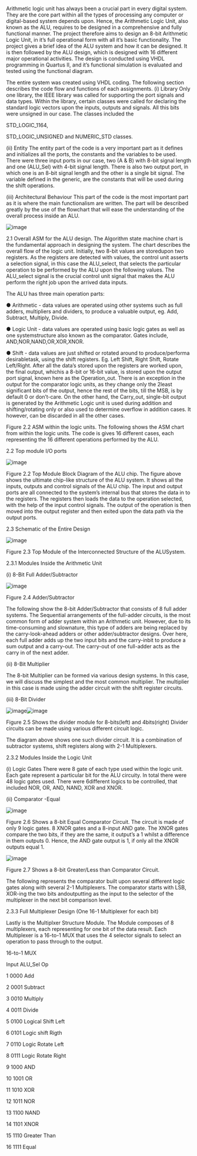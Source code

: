 Arithmetic logic unit has always been a crucial part in every digital system. They are the core part
within all the types of processing any computer or digital-based system depends upon. Hence, the
Arithmetic Logic Unit, also known as the ALU, requires to be designed in a comprehensive and fully
functional manner. The project therefore aims to design an 8-bit Arithmetic Logic Unit, in it’s full
operational form with all it’s basic functionality. The project gives a brief idea of the ALU system and how it
can be designed. It is then followed by the ALU design, which is designed with 16 different major
operational activities. The design is conducted using VHDL programming in Quartus II, and it’s functional
simulation is evaluated and tested using the functional diagram.


The entire system was created using VHDL coding. The following section describes the code flow and functions of each assignments.
(i) Library
Only one library, the IEEE library was called for supporting the port signals and data types.
Within the library, certain classes were called for declaring the standard logic vectors upon the
inputs, outputs and signals. All this bits were unsigned in our case. The classes included the


STD_LOGIC_1164,


STD_LOGIC_UNSIGNED and NUMERIC_STD classes. 


(ii) Entity
The entity part of the code is a very important part as it defines and initializes all the ports, the constants and the variables to be used. There were three input ports in our case, two (A & B)
with 8-bit signal length and one (ALU_Sel) with 4-bit signal length. There is also two output port, in which one is an 8-bit signal length and the other is a single bit signal. The variable
defined in the generic, are the constants that will be used during the shift operations.


(iii) Architectural Behaviour
This part of the code is the most important part as it is where the main functionalism are written. The part will be described greatly by the use of the flowchart that will ease the
understanding of the overall process inside an ALU.


![image](https://github.com/NawshinRaf/Digital-Logic-Circuits/assets/43382522/d6bb14ac-ab1d-4d7d-922b-d9e9f2c734c0)


2.1 Overall ASM for the ALU design.
The Algorithm state machine chart is the fundamental approach in designing the system. The chart describes the overall flow of the logic unit. Initially, two 8-bit values are storedupon two registers. As the
registers are detected with values, the control unit asserts a selection signal, in this case the ALU_select,
that selects the particular operation to be performed by the ALU upon the following values. The ALU_select signal is the crucial control unit signal that makes the ALU perform the right job upon the
arrived data inputs.

The ALU has three main operation parts:


● Arithmetic - data values are operated using other systems such as full adders, multipliers and
dividers, to produce a valuable output, eg. Add, Subtract, Multiply, Divide.


● Logic Unit - data values are operated using basic logic gates as well as one systemstructure also
known as the comparator. Gates include, AND,NOR,NAND,OR,XOR,XNOR.


● Shift - data values are just shifted or rotated around to produce/performa desirabletask, using the
shift registers. Eg. Left Shift, Right Shift, Rotate Left/Right.
After all the data’s stored upon the registers are worked upon, the final output, whichis a 8-bit or 16-bit value, is
stored upon the output port signal, known here as the Operation_out. There is an exception in the output for
the comparator logic units, as they change only the 2least significant bits of the output, hence the rest of the
bits, till the MSB, is by default 0 or don’t-care. On the other hand, the Carry_out, single-bit output is
generated by the Arithmetic Logic unit is used during addition and shifting/rotating only or also
used to determine overflow in addition cases. It however, can be discarded in all the other cases.

Figure 2.2 ASM within the logic units.
The following shows the ASM chart from within the logic units. The code is gives 16 different cases,
each representing the 16 different operations performed by the ALU.

2.2 Top module I/O ports


![image](https://github.com/NawshinRaf/Digital-Logic-Circuits/assets/43382522/e4ccb135-08d4-4a57-9c8a-b635d0d022dc)



Figure 2.2 Top Module Block Diagram of the ALU chip.
The figure above shows the ultimate chip-like structure of the ALU system. It shows all the inputs, outputs
and control signals of the ALU chip. The input and output ports are all connected to the system’s
internal bus that stores the data in to the registers. The registers then loads the data to the operation
selected, with the help of the input control signals. The
output of the operation is then moved into the output register and then exited upon the data path via the
output ports.

2.3 Schematic of the Entire Design


![image](https://github.com/NawshinRaf/Digital-Logic-Circuits/assets/43382522/1eac6897-025b-4389-8540-2e97e7642353)



Figure 2.3 Top Module of the Interconnected Structure of the ALUSystem.


2.3.1 Modules Inside the Arithmetic Unit


(i) 8-Bit Full Adder/Subtractor


![image](https://github.com/NawshinRaf/Digital-Logic-Circuits/assets/43382522/ad8f22f5-fb08-42ba-ada7-1ffc428bf603)

Figure 2.4 Adder/Subtractor


The following show the 8-bit Adder/Subtractor that consists of 8 full adder systems. The Sequential
arrangements of the full-adder circuits, is the most common form of adder system within an Arithmetic
unit. However, due to its time-consuming and slownature, this type of adders are being replaced by the
carry-look-ahead adders or other adder/subtractor designs. Over here, each full adder adds up the two
input bits and the carry-inbit to produce a sum output and a carry-out. The carry-out of one full-adder acts
as the carry in of the next adder.


(ii) 8-Bit Multiplier


The 8-bit Multiplier can be formed via various design systems. In this case, we will discuss the simplest
and the most common multiplier. The multiplier in this case is made using the adder circuit with the shift
register circuits.


(iii) 8-Bit Divider


![image](https://github.com/NawshinRaf/Digital-Logic-Circuits/assets/43382522/d46fa792-100b-468f-9d21-0ab69c745164)![image](https://github.com/NawshinRaf/Digital-Logic-Circuits/assets/43382522/155806dd-030e-42fb-943b-c2a8839ff051)


Figure 2.5 Shows the divider module for 8-bits(left) and 4bits(right) Divider circuits
can be made using various different circuit logic.

The diagram above shows one such divider circuit. It is a combination of subtractor systems, shift registers along with 2-1 Multiplexers.


2.3.2 Modules Inside the Logic Unit


(i) Logic Gates
There were 8 gate of each type used within the logic unit. Each gate represent a particular bit for the ALU
circuity. In total there were 48 logic gates used. There were 6different logics to be controlled, that
included NOR, OR, AND, NAND, XOR and XNOR.


(ii) Comparator
-Equal

![image](https://github.com/NawshinRaf/Digital-Logic-Circuits/assets/43382522/fd46570e-f8bb-4c0a-ae99-050758e2d221)


Figure 2.6 Shows a 8-bit Equal Comparator Circuit.
The circuit is made of only 9 logic gates. 8 XNOR gates and a 8-input AND gate. The XNOR
gates compare the two bits, if they are the same, it output’s a 1 whilst a difference in them outputs
0. Hence, the AND gate output is 1, if only all the XNOR outputs equal 1.



![image](https://github.com/NawshinRaf/Digital-Logic-Circuits/assets/43382522/47258d13-c3c2-4fc0-ba1a-6b0748d5cccc)


Figure 2.7 Shows a 8-bit Greater/Less than Comparator Circuit.


The following represents the comparator built upon several different logic gates along with several 2-1
Multiplexers. The comparator starts with LSB, XOR-ing the two bits andoutputting as the input to the
selector of the multiplexer in the next bit comparison level.


2.3.3 Full Multiplexer Design (One 16-1 Multiplexer for each bit) 

Lastly is the Multiplxer Structure Module. The Module composes of 8 multiplexers, each representing for one bit of the
data result. Each Multiplexer is a 16-to-1 MUX that uses the 4 selector signals to select an
operation to pass through to the output.

16-to-1 MUX


Input                        ALU_Sel         Op

1                             0000         Add

2                             0001       Subtract

3                             0010       Multiply

4                             0011       Divide

5                             0100      Logical Shift Left

6                             0101      Logic shift Rigth

7                             0110      Logic Rotate Left

8                             0111      Logic Rotate Right

9                             1000      AND

10                            1001      OR

11                            1010      XOR

12                            1011      NOR

13                            1100      NAND

14                            1101      XNOR

15                            1110      Greater Than

16                            1111      Equal
